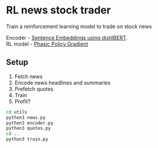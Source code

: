 # RL news stock trader

Train a reinforcement learning model to trade on stock news

Encoder - [Sentence Embeddings using distilBERT](https://github.com/UKPLab/sentence-transformers).  
RL model - [Phasic Policy Gradient](https://github.com/openai/phasic-policy-gradient)

## Setup

1. Fetch news
2. Encode news headlines and summaries
3. Prefetch quotes
4. Train
5. Profit?

```bash
cd utils
python3 news.py
python3 encoder.py
python3 quotes.py
cd ..
python3 train.py
```
